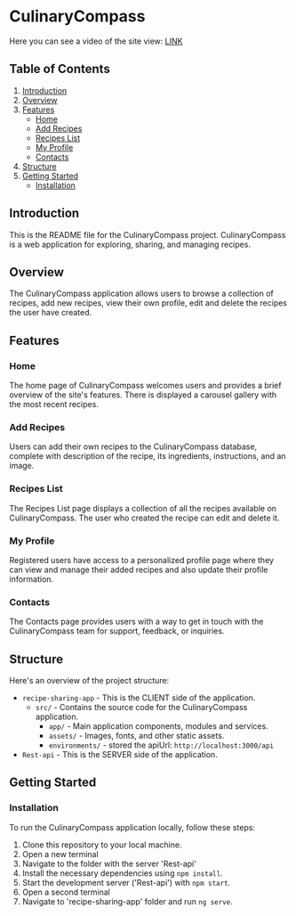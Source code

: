 # CulinaryCompass

Here you can see a video of the site view: <a href='https://youtu.be/au5F5Q9bL-o'>LINK</a>

## Table of Contents
1. [Introduction](#introduction)
2. [Overview](#overview)
3. [Features](#features)
   - [Home](#home)
   - [Add Recipes](#add-recipes)
   - [Recipes List](#recipes-list)
   - [My Profile](#my-profile)
   - [Contacts](#contacts)
4. [Structure](#structure)
5. [Getting Started](#getting-started)
   - [Installation](#installation)

## Introduction <a name="introduction"></a>
This is the README file for the CulinaryCompass project. CulinaryCompass is a web application for exploring, sharing, and managing recipes.

## Overview <a name="overview"></a>
The CulinaryCompass application allows users to browse a collection of recipes, add new recipes, view their own profile, edit and delete the recipes the user have created.

## Features <a name="features"></a>
### Home <a name="home"></a>
The home page of CulinaryCompass welcomes users and provides a brief overview of the site's features. There is displayed a carousel gallery with the most recent recipes.

### Add Recipes <a name="add-recipes"></a>
Users can add their own recipes to the CulinaryCompass database, complete with description of the recipe, its ingredients, instructions, and an image.

### Recipes List <a name="recipes-list"></a>
The Recipes List page displays a collection of all the recipes available on CulinaryCompass. The user who created the recipe can edit and delete it.

### My Profile <a name="my-profile"></a>
Registered users have access to a personalized profile page where they can view and manage their added recipes and also update their profile information.

### Contacts <a name="contacts"></a>
The Contacts page provides users with a way to get in touch with the CulinaryCompass team for support, feedback, or inquiries.

## Structure <a name="structure"></a>
Here's an overview of the project structure:
- `recipe-sharing-app` - This is the CLIENT side of the application.
   - `src/` - Contains the source code for the CulinaryCompass application.
     - `app/` - Main application components, modules and services.
     - `assets/` - Images, fonts, and other static assets.
     - `environments/` -  stored the apiUrl: `http://localhost:3000/api`
- `Rest-api` - This is the SERVER side of the application.

## Getting Started <a name="getting-started"></a>
### Installation <a name="installation"></a>
To run the CulinaryCompass application locally, follow these steps:
1. Clone this repository to your local machine.
2. Open a new terminal
3. Navigate to the folder with the server 'Rest-api'
2. Install the necessary dependencies using `npm install`.
4. Start the development server ('Rest-api') with `npm start`.
5. Open a second terminal
6. Navigate to 'recipe-sharing-app' folder and run `ng serve`.
